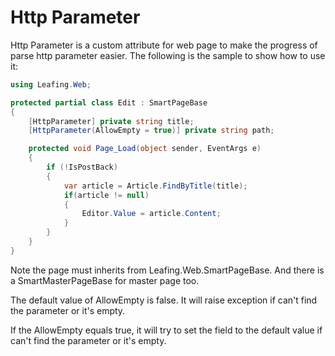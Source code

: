 Http Parameter
==========

Http Parameter is a custom attribute for web page to make the progress of parse http parameter easier. The following is the sample to show how to use it:

````c#
using Leafing.Web;

protected partial class Edit : SmartPageBase
{
    [HttpParameter] private string title;
    [HttpParameter(AllowEmpty = true)] private string path;

    protected void Page_Load(object sender, EventArgs e)
    {
        if (!IsPostBack)
        {
            var article = Article.FindByTitle(title);
            if(article != null)
            {
                Editor.Value = article.Content;
            }
        }
    }
}
````

Note the page must inherits from Leafing.Web.SmartPageBase. And there is a SmartMasterPageBase for master page too.

The default value of AllowEmpty is false. It will raise exception if can't find the parameter or it's empty.

If the AllowEmpty equals true, it will try to set the field to the default value if can't find the parameter or it's empty.

